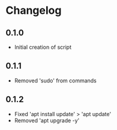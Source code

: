 # Changelog

## 0.1.0

- Initial creation of script

## 0.1.1

- Removed 'sudo' from commands

## 0.1.2

- Fixed 'apt install update' > 'apt update'
- Removed 'apt upgrade -y'
